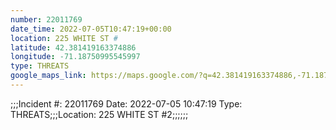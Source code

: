 ```yaml
---
number: 22011769
date_time: 2022-07-05T10:47:19+00:00
location: 225 WHITE ST #
latitude: 42.381419163374886
longitude: -71.18750995545997
type: THREATS
google_maps_link: https://maps.google.com/?q=42.381419163374886,-71.18750995545997
---
```


;;;Incident #: 22011769   Date: 2022-07-05 10:47:19   Type: THREATS;;;Location: 225 WHITE ST #2;;;;;;

